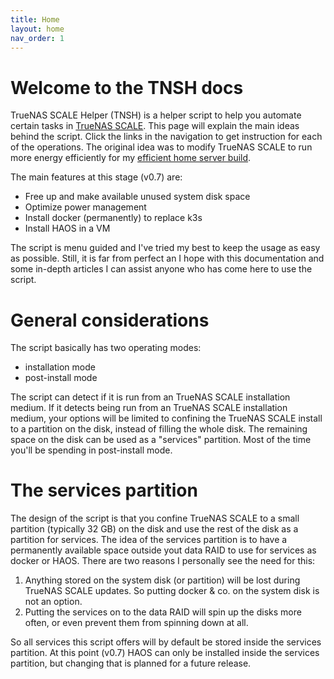 ```yaml
---
title: Home
layout: home
nav_order: 1
---
```


# Welcome to the TNSH docs
TrueNAS SCALE Helper (TNSH) is a helper script to help you automate certain tasks in [TrueNAS SCALE]. This page will explain the main ideas behind the script. Click the links in the navigation to get instruction for each of the operations.
The original idea was to modify TrueNAS SCALE to run more energy efficiently for my [efficient home server build].

The main features at this stage (v0.7) are:
- Free up and make available unused system disk space
- Optimize power management
- Install docker (permanently) to replace k3s
- Install HAOS in a VM

The script is menu guided and I've tried my best to keep the usage as easy as possible. Still, it is far from perfect an I hope with this documentation and some in-depth articles I can assist anyone who has come here to use the script.

# General considerations
The script basically has two operating modes:
- installation mode
- post-install mode

The script can detect if it is run from an TrueNAS SCALE installation medium. If it detects being run from an TrueNAS SCALE installation medium, your options will be limited to confining the TrueNAS SCALE install to a partition on the disk, instead of filling the whole disk. The remaining space on the disk can be used as a "services" partition. Most of the time you'll be spending in post-install mode.

# The services partition
The design of the script is that you confine TrueNAS SCALE to a small partition (typically 32 GB) on the disk and use the rest of the disk as a partition for services. The idea of the services partition is to have a permanently available space outside yout data RAID to use for services as docker or HAOS. There are two reasons I personally see the need for this:
1. Anything stored on the system disk (or partition) will be lost during TrueNAS SCALE updates. So putting docker & co. on the system disk is not an option.
2. Putting the services on to the data RAID will spin up the disks more often, or even prevent them from spinning down at all.

So all services this script offers will by default be stored inside the services partition. At this point (v0.7) HAOS can only be installed inside the services partition, but changing that is planned for a future release. 

[TrueNAS SCALE]: https://www.truenas.com/truenas-scale/
[efficient home server build]: https://www.danielketel.com/tag/efficient-home-server/